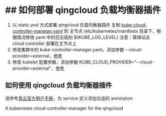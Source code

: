 # ## 如何部署 qingcloud 负载均衡器插件

1. 以 static pod 方式部署 qingcloud 负载均衡器插件
   复制 [kube-cloud-controller-manager.yaml](deploy/kube-cloud-controller-manager.yaml) 到 主节点 /etc/kubernetes/manifests 目录下，根据情况修改 yaml 中的日志级别 ${KUBE_LOG_LEVEL}
   注意：需保证此 cloud controller 部署在主节点上
2. 修改集群中的 kube-controller-manager.yaml，添加参数 --cloud-provider=external，[参考](https://github.com/QingCloudAppcenter/kubernetes/blob/master/confd/templates/k8s/kube-controller-manager.yaml.tmpl)
3. 修改 kubelet 配置参数，添加参数 KUBE_CLOUD_PROVIDER="--cloud-provider=external"，[参考](https://github.com/QingCloudAppcenter/kubernetes/blob/master/confd/templates/k8s/kubelet.tmpl)



## 如何使用 qingcloud 负载均衡器插件

请参考[青云官方用户手册](https://docs.qingcloud.com/product/container/k8s#%E8%B4%9F%E8%BD%BD%E5%9D%87%E8%A1%A1%E5%99%A8)，为 service 定义添加合适的 annotation

A kubernetes cloud-controller-manager for the qingcloud
